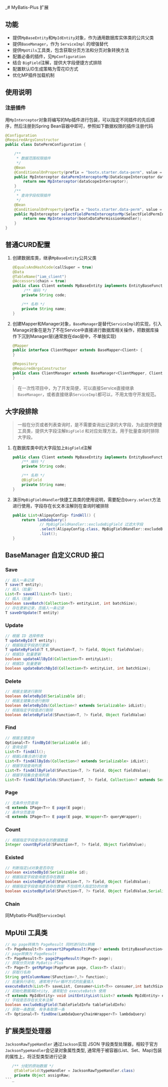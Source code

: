 _# MyBatis-Plus 扩展
## 功能
- 提供`MpBaseEntity`和`MpIdEntity`对象，作为通用数据库实体类的公共父类
- 提供`BaseManager`，作为 `ServiceImpl` 的增强替代
- 提供`MpUtils`工具类，包含获取分页方法和分页对象转换方法
- 配置必备的插件，见`MpConfiguration`
- 结合 `BigField`注解，提供大字段便捷方式排除
- 配置默认ID生成策略为雪花ID方式
- 优化MP插件加载机制
## 使用说明
### 注册插件
用`MpInterceptor`对象将编写的Mp插件进行包装，可以指定不同插件的先后顺序，然后注册到Spring Bean容器中即可，参照如下数据权限的插件注册代码
```java
@Configuration
@RequiredArgsConstructor
public class DatePermConfiguration {

    /**
     * 数据范围权限插件
     */
    @Bean
    @ConditionalOnProperty(prefix = "bootx.starter.data-perm", value = "enableDataPerm", havingValue = "true",matchIfMissing = true)
    public MpInterceptor dataPermInterceptorMp(DataScopeInterceptor dataScopeInterceptor) {
        return new MpInterceptor(dataScopeInterceptor);
    }
    /**
     * 查询字段权限插件
     */
    @Bean
    @ConditionalOnProperty(prefix = "bootx.starter.data-perm", value = "enableSelectFieldPerm", havingValue = "true",matchIfMissing = true)
    public MpInterceptor selectFieldPermInterceptorMp(SelectFieldPermInterceptor bootxDataPermissionHandler) {
        return new MpInterceptor(bootxDataPermissionHandler);
    }
}
```
## 普通CURD配置
1. 创建数据库类，继承`MpBaseEntity`公共父类  
    ```java
    @EqualsAndHashCode(callSuper = true)
    @Data
    @TableName("iam_client")
    @Accessors(chain = true)
    public class Client extends MpBaseEntity implements EntityBaseFunction<ClientDto> {
         /** 编码 */
        private String code;
    
        /** 名称 */
        private String name;
    }
    ```
2. 创建Mapper和Manager对象，`BaseManager`是替代`ServiceImpl`的实现，引入Manage对象在是为了不在Service中直接进行数据库相关操作，把数据库操作下沉到Manager层(通常放在dao层中，不单独实现)    
    ```java
    @Mapper
    public interface ClientMapper extends BaseMapper<Client> {
    }
    ```
    ```java
    @Repository
    @RequiredArgsConstructor
    public class ClientManager extends BaseManager<ClientMapper, Client> {
    }
    ```
> 在一次性项目中，为了开发简便，可以直接Service直接继承`BaseManager`，或者直接继承`ServiceImpl`都可以，不用太恪守开发规范。


## 大字段排除
> 一般在分页或者列表查询时，是不需要查询出记录的大字段，为此提供便捷工具类，提供大字段注解`BigField` 和对应处理方法，用于批量查询时排除大字段。

1. 在数据库类中的大字段加上`BigField`注解  
    ```java
    public class Client extends MpBaseEntity implements EntityBaseFunction<ClientDto> {
        /** 编码 */
        private String code;
    
        /** 名称 */
        @BigField
        private String name;
    }
    ```
2. 演示`MpBigFieldHandler`快捷工具类的使用说明，需要配合`Query.select`方法进行使用，字段存在长文本注解则在查询时被排除  
    ```java
    public List<AlipayConfig> findAll() {
        return lambdaQuery()
                // MpBigFieldHandler::excludeBigField 过滤大字段
                .select(AlipayConfig.class, MpBigFieldHandler::excludeBigField)
                .list();
    }
    ```

## BaseManager 自定义CRUD 接口
### Save

```java
// 插入一条记录
T save(T entity);
// 插入（批量）
List<T> saveAll(List<T> list);
// 插入（批量）
boolean saveBatch(Collection<T> entityList, int batchSize);
// 存在更新记录，否插入一条记录
T saveOrUpdate(T entity)
```
### Update

```java
// 根据 ID 选择修改
T updateById(T entity);
// 根据指定字段进行更新
T updateByField(T t,SFunction<T, ?> field, Object fieldValue);
// 根据ID 批量更新
boolean updateAllById(Collection<T> entityList);
// 根据ID 批量更新
boolean updateBatchById(Collection<T> entityList, int batchSize);
```
### Delete

```java
// 根据主键进行删除
boolean deleteById(Serializable id);
// 根据主键集合进行删除
boolean deleteByIds(Collection<? extends Serializable> idList);
// 根据指定字段值进行删除
boolean deleteByField(SFunction<T, ?> field, Object fieldValue)
```
### Find

```java
// 根据主键查询
Optional<T> findById(Serializable id);
// 查询全部
List<T> findAll();
// 根据id集合进行查询
List<T> findAllByIds(Collection<? extends Serializable> idList);
// 根据字段查询列表
List<T> findAllByField(SFunction<T, ?> field, Object fieldValue);
// 根据字段集合查询列表
List<T> findAllByFields(SFunction<T, ?> field, Collection<? extends Serializable> fieldValues);
```
### Page

```java
// 无条件分页查询
<E extends IPage<T>> E page(E page);
// 条件分页查询
<E extends IPage<T>> E page(E page, Wrapper<T> queryWrapper);
```
### Count

```java
// 根据指定字段查询存在的数据数量
Integer countByField(SFunction<T, ?> field, Object fieldValue);
```
### Existed

```java
// 判断指定id对象是否存在
boolean existedById(Serializable id);
// 根据指定字段查询是否存在数据
boolean existedByField(SFunction<T, ?> field, Object fieldValue);
// 根据指定字段查询是否存在数据 不包括传入指定ID的对象
boolean existedByField(SFunction<T, ?> field, Object fieldValue,Serializable id);
```
### Chain

同Mybatis-Plus的`ServiceImpl`

## MpUtil 工具类

```java
// mp page转换为 PageResult 同时进行dto转换
<T> PageResult<T> convert2PageResult(Page<? extends EntityBaseFunction<T>> page);
// page转换为 PageResult
<T> PageResult<T> page2PageResult(Page<T> page);
// 获取分页对象 MyBatis-Plus
<T> Page<T> getMpPage(PageParam page, Class<T> clazz);
// 获取行名称
String getColumnName(SFunction<?,?> function);
// 批量执行语句, 通常用于for循环方式的批量插入
executeBatch(List<T> saveList, Consumer<List<T>> consumer,int batchSize);
// 初始化数据库Entity, 通常配合 executeBatch 使用
<T extends MpIdEntity> void initEntityList(List<? extends MpIdEntity> entityList,Long userId)
// 字段是否存在长文本注解
boolean excludeBigField(TableFieldInfo tableFieldInfo)
// 获取一条数据, 有多条取第一条
<T> Optional<T> findOne(LambdaQueryChainWrapper<T> lambdaQuery)
```

## 扩展类型处理器
`JacksonRawTypeHandler`  通过`Jackson`实现 JSON 字段类型处理器，相较于官方`JacksonTypeHandler`会记录对象属性类型, 通常用于被容器(List、Set、Map)包装的属性上，将泛型类型进行记录
```java
   /** 分配的原始数据 */
    @TableField(typeHandler = JacksonRawTypeHandler.class)
    private Object assignRaw;
```_
